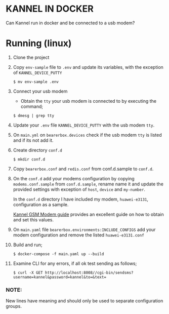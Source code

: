 # KANNEL IN DOCKER

Can Kannel run in docker and be connected to a usb modem?

# Running (linux)

1. Clone the project

2. Copy `env-sample` file to `.env` and update its variables, with the exception of `KANNEL_DEVICE_PUTTY`
    ```
    $ mv env-sample .env
    ```

3. Connect your usb modem

    * Obtain the `tty` your usb modem is connected to by executing the command;
    
    ```
    $ dmesg | grep tty
    ```
    
4. Update your `.env` file `KANNEL_DEVICE_PUTTY` with the usb modem `tty`.

5. On `main.yml` on `bearerbox.devices` check if the usb modem `tty` is listed and if its not add it.

6. Create directory `conf.d`
    ```
    $ mkdir conf.d
    ```

6. Copy `bearerbox.conf` and  `redis.conf` from conf.d.sample to `conf.d`.

7. On the `conf.d` add your modems configuration by copying `modems.conf.sample` from `conf.d.sample`, rename name it and update the provided settings with exception of `host`, `device` and `my-number`.
    
    In the `conf.d` directory I have included my modem, `huawei-e3131`,  configuration as a sample.
    
    [Kannel GSM Modem guide](https://www.kannel.org/download/kannel-userguide-snapshot/userguide.html#sms-gateway) provides an excellent guide on how to obtain and set this values.

8. On `main.yaml` file `bearerbox.environments:INCLUDE_CONFIGS` add your modem configuration and remove the listed `huawei-e3131.conf`

9. Build and run;
   
   ```
   $ docker-compose -f main.yaml up --build
    ```
    
10. Examine CLI for any errors, if all ok test sending as follows;
    ```
    $ curl -X GET http://localhost:8008//cgi-bin/sendsms?username=kannel&password=kannel&to=&text=
    ```
    
### NOTE:
New lines have meaning and should only be used to separate configuration groups.